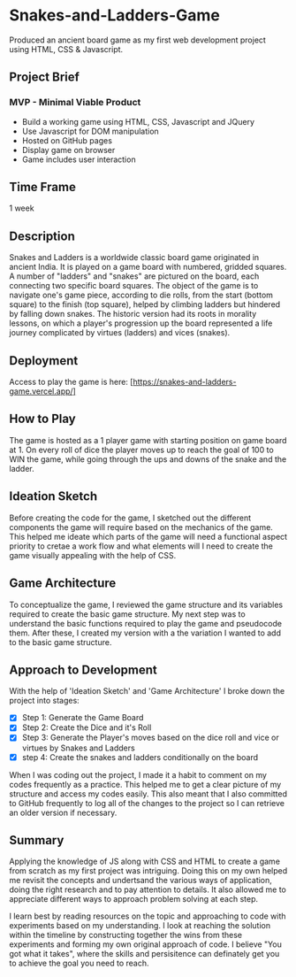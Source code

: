 # Snakes-and-Ladders-Game
Produced an ancient board game as my first web development project using HTML, CSS &amp; Javascript.

## Project Brief
### MVP - Minimal Viable Product
* Build a working game using HTML, CSS, Javascript and JQuery
* Use Javascript for DOM manipulation
* Hosted on GitHub pages
* Display game on browser
* Game includes user interaction

## Time Frame
1 week

## Description
Snakes and Ladders is a worldwide classic board game originated in ancient India.  It is played on a game board with numbered, gridded squares. A number of "ladders" and "snakes" are pictured on the board, each connecting two specific board squares. The object of the game is to navigate one's game piece, according to die rolls, from the start (bottom square) to the finish (top square), helped by climbing ladders but hindered by falling down snakes.
The historic version had its roots in morality lessons, on which a player's progression up the board represented a life journey complicated by virtues (ladders) and vices (snakes).

## Deployment
Access to play the game is here: [https://snakes-and-ladders-game.vercel.app/]

## How to Play
The game is hosted as a 1 player game with starting position on game board at 1. On every roll of dice the player moves up to reach the goal of 100 to WIN the game, while going through the ups and downs of the snake and the ladder.

## Ideation Sketch
Before creating the code for the game, I sketched out the different components the game will require based on the mechanics of the game. This helped me ideate which parts of the game will need a functional aspect priority to cretae a work flow and what elements will I need to create the game visually appealing with the help of CSS. 

## Game Architecture
To conceptualize the game, I reviewed the game structure and its variables required to create the basic game structure. My next step was to understand the basic functions required to play the game and pseudocode them. After these, I created my version with a the variation I wanted to add to the basic game structure.

## Approach to Development
With the help of 'Ideation Sketch' and 'Game Architecture' I broke down the project into stages:

* [x] Step 1: Generate the Game Board
* [x] Step 2: Create the Dice and it's Roll
* [x] Step 3: Generate the Player's moves based on the dice roll and vice or virtues by Snakes and Ladders
* [x] step 4: Create the snakes and ladders conditionally on the board

When I was coding out the project, I made it a habit to comment on my codes frequently as a practice. This helped me to get a clear picture of my structure and access my codes easily. This also meant that I also committed to GitHub frequently to log all of the changes to the project so I can retrieve an older version if necessary.

## Summary
Applying the knowledge of JS along with CSS and HTML to create a game from scratch as my first project was intriguing. Doing this on my own helped me revisit the concepts and undertsand the various ways of application, doing the right research and to pay attention to details. It also allowed me to appreciate different ways to approach problem solving at each step.

I learn best by reading resources on the topic and approaching to code with experiments based on my understanding. I look at reaching the solution within the timeline by constructing together the wins from these experiments and forming my own original approach of code. 
I believe "You got what it takes", where the skills and persisitence can definately get you to achieve the goal you need to reach.

